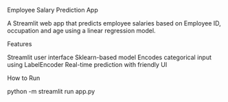 Employee Salary Prediction App

A Streamlit web app that predicts employee salaries based on Employee ID, occupation and age using a linear regression model.

Features

Streamlit user interface
Sklearn-based model
Encodes categorical input using LabelEncoder
Real-time prediction with friendly UI

How to Run

 python -m streamlit run app.py
